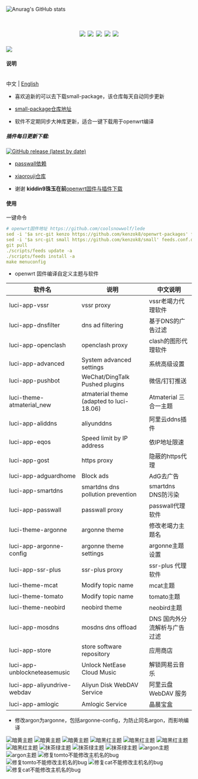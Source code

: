 ![Anurag's GitHub stats](https://github-readme-stats.vercel.app/api?username=kenzok8&show_icons=true&theme=radical)
<div align="center">
<h1 align="center"openwrt-packages</h1>
<img src="https://img.shields.io/github/issues/kenzok8/openwrt-packages?color=green">
<img src="https://img.shields.io/github/stars/kenzok8/openwrt-packages?color=yellow">
<img src="https://img.shields.io/github/forks/kenzok8/openwrt-packages?color=orange">
<img src="https://img.shields.io/github/license/kenzok8/openwrt-packages?color=ff69b4">
<img src="https://img.shields.io/github/languages/code-size/kenzok8/openwrt-packages?color=blueviolet">
</div>

<img src="https://v2.jinrishici.com/one.svg?font-size=24&spacing=2&color=Black">

#### 说明 

<br>中文 | [English](README_en.md)

* 喜欢追新的可以去下载small-package，该仓库每天自动同步更新

* [small-package仓库地址](https://github.com/kenzok8/small-package) 

* 软件不定期同步大神库更新，适合一键下载用于openwrt编译


##### 插件每日更新下载:
[![GitHub release (latest by date)](https://img.shields.io/github/v/release/kenzok8/compile-package?style=for-the-badge&label=插件更新下载)](https://github.com/kenzok8/compile-package/releases/latest)

+ [passwall依赖](https://github.com/kenzok8/small)

+ [xiaorouji仓库](https://github.com/xiaorouji/openwrt-passwall)

+ 谢谢 **kiddin9珠玉在前**[openwrt固件与插件下载](https://op.dllkids.xyz/op/firmware/)

#### 使用
一键命令
```yaml
# openwrt固件地址 https://github.com/coolsnowwolf/lede
sed -i '$a src-git kenzo https://github.com/kenzok8/openwrt-packages' feeds.conf.default
sed -i '$a src-git small https://github.com/kenzok8/small' feeds.conf.default
git pull
./scripts/feeds update -a
./scripts/feeds install -a
make menuconfig
```

- openwrt 固件编译自定义主题与软件

| 软件名                       | 说明                   | 中文说明    |
| -----------------------------|------------------------| ------------|
| luci-app-vssr                | vssr proxy                 | vssr老竭力代理软件        |
| luci-app-dnsfilter           | dns ad filtering            | 基于DNS的广告过滤        |
| luci-app-openclash           | openclash proxy            |  clash的图形代理软件      |
| luci-app-advanced            | System advanced settings               | 系统高级设置        |
| luci-app-pushbot             | WeChat/DingTalk Pushed plugins    |   微信/钉钉推送        |
| luci-theme-atmaterial_new    | atmaterial theme (adapted to luci-18.06) | Atmaterial 三合一主题        |
| luci-app-aliddns             | aliyunddns         |   阿里云ddns插件      |
| luci-app-eqos                | Speed ​​limit by IP address       | 依IP地址限速      |
| luci-app-gost                | https proxy      | 隐蔽的https代理   |
| luci-app-adguardhome         | Block ads          |  AdG去广告      |
| luci-app-smartdns            | smartdns dns pollution prevention     |  smartdns DNS防污染       |
| luci-app-passwall            | passwall proxy      | passwall代理软件        |
| luci-theme-argonne           | argonne theme           | 修改老竭力主题名     |
| luci-app-argonne-config      | argonne theme settings            |  argonne主题设置      |
| luci-app-ssr-plus            | ssr-plus proxy              | ssr-plus 代理软件       |
| luci-theme-mcat              | Modify topic name          |   mcat主题        |
| luci-theme-tomato            | Modify topic name             |  tomato主题        |
| luci-theme-neobird           | neobird theme          | neobird主题        |
| luci-app-mosdns              | mosdns dns offload            |DNS 国内外分流解析与广告过滤        |
| luci-app-store               | store software repository            |  应用商店   |
| luci-app-unblockneteasemusic | Unlock NetEase Cloud Music         | 解锁网易云音乐   |
| luci-app-aliyundrive-webdav  | Aliyun Disk WebDAV Service            |  阿里云盘 WebDAV 服务   |
| luci-app-amlogic  | Amlogic Service             |  晶晨宝盒   |
* 修改argon为argonne，包括argonne-config，为防止同名argon，而影响编译

![暗黄主题](https://raw.githubusercontent.com/kenzok8/kenzok8/main/screenshot/sshot-9.jpg)
![暗黄主题](https://raw.githubusercontent.com/kenzok8/kenzok8/main/screenshot/sshot-10.jpg)
![暗黄主题](https://raw.githubusercontent.com/kenzok8/kenzok8/main/screenshot/sshot-11.jpg)
![暗黑红主题](https://raw.githubusercontent.com/kenzok8/kenzok8/main/screenshot/sshot-5.jpg)
![暗黑红主题](https://raw.githubusercontent.com/kenzok8/kenzok8/main/screenshot/sshot-6.jpg)
![暗黑红主题](https://raw.githubusercontent.com/kenzok8/kenzok8/main/screenshot/sshot-7.jpg)
![暗黑红主题](https://raw.githubusercontent.com/kenzok8/kenzok8/main/screenshot/sshot-8.jpg)
![抹茶绿主题](https://raw.githubusercontent.com/kenzok8/kenzok8/main/screenshot/sshot-12.jpg)
![抹茶绿主题](https://raw.githubusercontent.com/kenzok8/kenzok8/main/screenshot/sshot-13.jpg)
![抹茶绿主题](https://raw.githubusercontent.com/kenzok8/kenzok8/main/screenshot/sshot-14.jpg)
![argon主题](https://raw.githubusercontent.com/kenzok8/kenzok8/main/screenshot/sshot-1.png)
![argon主题](https://raw.githubusercontent.com/kenzok8/kenzok8/main/screenshot/sshot-2.png)
![修复tomto不能修改主机名的bug](https://raw.githubusercontent.com/kenzok8/kenzok8/main/screenshot/%E5%B0%8F%E7%8C%AA%E5%AE%B6-719.png)
![修复tomto不能修改主机名的bug](https://raw.githubusercontent.com/kenzok8/kenzok8/main/screenshot/%E5%B0%8F%E7%8C%AA%E5%AE%B6-722.png)
![修复cat不能修改主机名的bug](https://raw.githubusercontent.com/kenzok8/kenzok8/main/screenshot/%E5%B0%8F%E7%8C%AA%E5%AE%B6-720.png)
![修复cat不能修改主机名的bug](https://raw.githubusercontent.com/kenzok8/kenzok8/main/screenshot/%E5%B0%8F%E7%8C%AA%E5%AE%B6-721.png)

